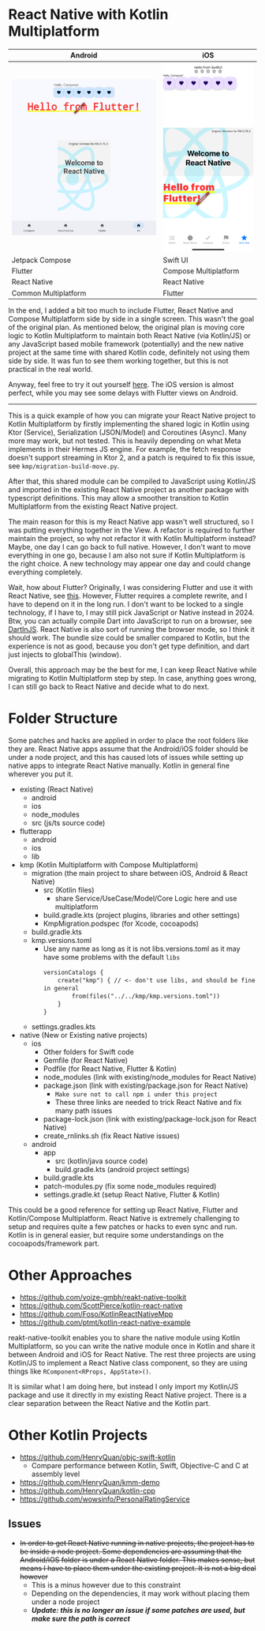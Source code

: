 # React Native with Kotlin Multiplatform

|Android|iOS|
|---|---|
|![Android Trinity](https://github.com/HenryQuan/react-native-kmp-migration/blob/master/screenshots/Android%20Trinity.jpg?raw=true)|![IOS Quadrinity](https://github.com/HenryQuan/react-native-kmp-migration/blob/master/screenshots/iOS%20Quadrinity.png?raw=true)|
|Jetpack Compose|Swift UI|
|Flutter|Compose Multiplatform|
|React Native|React Native|
|Common Multiplatform|Flutter|

In the end, I added a bit too much to include Flutter, React Native and Compose Multiplatform side by side in a single screen. This wasn't the goal of the original plan. As mentioned below, the original plan is moving core logic to Kotlin Multiplatform to maintain both React Native (via Kotlin/JS) or any JavaScript based mobile framework (potentially) and the new native project at the same time with shared Kotlin code, definitely not using them side by side. It was fun to see them working together, but this is not practical in the real world.

Anyway, feel free to try it out yourself [here](https://github.com/HenryQuan/react-native-kmp-migration/releases/tag/1.0-final). The iOS version is almost perfect, while you may see some delays with Flutter views on Android.

***

This is a quick example of how you can migrate your React Native project to Kotlin Multiplatform by firstly implementing the shared logic in Kotlin using Ktor (Service), Serialization (JSON/Model) and Coroutines (Async). Many more may work, but not tested. This is heavily depending on what Meta implements in their Hermes JS engine. For example, the fetch response doesn't support streaming in Ktor 2, and a patch is required to fix this issue, see `kmp/migration-build-move.py`.

After that, this shared module can be compiled to JavaScript using Kotlin/JS and imported in the existing React Native project as another package with typescript definitions. This may allow a smoother transition to Kotlin Multiplatform from the existing React Native project.

The main reason for this is my React Native app wasn't well structured, so I was putting everything together in the View. A refactor is required to further maintain the project, so why not refactor it with Kotlin Multiplatform instead? Maybe, one day I can go back to full native. However, I don't want to move everything in one go, because I am also not sure if Kotlin Multiplatform is the right choice. A new technology may appear one day and could change everything completely.

Wait, how about Flutter? Originally, I was considering Flutter and use it with React Native, see [this](https://github.com/HenryQuan/flutter-react-native). However, Flutter requires a complete rewrite, and I have to depend on it in the long run. I don't want to be locked to a single technology, if I have to, I may still pick JavaScript or Native instead in 2024. Btw, you can actually compile Dart into JavaScript to run on a browser, see [DartInJS](https://github.com/HenryQuan/DartInJS). React Native is also sort of running the browser mode, so I think it should work. The bundle size could be smaller compared to Kotlin, but the experience is not as good, because you don't get type definition, and dart just injects to globalThis (window).

Overall, this approach may be the best for me, I can keep React Native while migrating to Kotlin Multiplatform step by step. In case, anything goes wrong, I can still go back to React Native and decide what to do next.

# Folder Structure
Some patches and hacks are applied in order to place the root folders like they are. React Native apps assume that the Android/iOS folder should be under a node project, and this has caused lots of issues while setting up native apps to integrate React Native manually. Kotlin in general fine wherever you put it.

- existing (React Native)
  - android
  - ios
  - node_modules
  - src (js/ts source code)
- flutterapp
  - android
  - ios
  - lib
- kmp (Kotlin Multiplatform with Compose Multiplatform)
  - migration (the main project to share between iOS, Android & React Native)
    - src (Kotlin files)
      - share Service/UseCase/Model/Core Logic here and use multiplatform
    - build.gradle.kts (project plugins, libraries and other settings)
    - KmpMigration.podspec (for Xcode, cocoapods)
  - build.gradle.kts
  - kmp.versions.toml
    - Use any name as long as it is not libs.versions.toml as it may have some problems with the default `libs`
      ```
      versionCatalogs {
          create("kmp") { // <- don't use libs, and should be fine in general
              from(files("../../kmp/kmp.versions.toml"))
          }
      }
      ```
  - settings.gradles.kts
- native (New or Existing native projects)
  - ios
    - Other folders for Swift code
    - Gemfile (for React Native)
    - Podfile (for React Native, Flutter & Kotlin)
    - node_modules (link with existing/node_modules for React Native)
    - package.json (link with existing/package.json for React Native)
      - `Make sure not to call npm i under this project`
      - These three links are needed to trick React Native and fix many path issues
    - package-lock.json (link with existing/package-lock.json for React Native)
    - create_rnlinks.sh (fix React Native issues)
  - android
    - app
      - src (kotlin/java source code)
      - build.gradle.kts (android project settings)
    - build.gradle.kts
    - patch-modules.py (fix some node_modules required)
    - settings.gradle.kt (setup React Native, Flutter & Kotlin)

This could be a good reference for setting up React Native, Flutter and Kotlin/Compose Multiplatform. React Native is extremely challenging to setup and requires quite a few patches or hacks to even sync and run. Kotlin is in general easier, but require some understandings on the cocoapods/framework part. 

# Other Approaches

- https://github.com/voize-gmbh/reakt-native-toolkit
- https://github.com/ScottPierce/kotlin-react-native
- https://github.com/Foso/KotlinReactNativeMpp
- https://github.com/ptmt/kotlin-react-native-example

reakt-native-toolkit enables you to share the native module using Kotlin Multiplatform, so you can write the native module once in Kotlin and share it between Android and iOS for React Native. The rest three projects are using Kotlin/JS to implement a React Native class component, so they are using things like `RComponent<RProps, AppState>()`.

It is similar what I am doing here, but instead I only import my Kotlin/JS package and use it directly in my existing React Native project. There is a clear separation between the React Native and the Kotlin part.

# Other Kotlin Projects

- https://github.com/HenryQuan/objc-swift-kotlin
  - Compare performance between Kotlin, Swift, Objective-C and C at assembly level
- https://github.com/HenryQuan/kmm-demo
- https://github.com/HenryQuan/kotlin-cpp
- https://github.com/wowsinfo/PersonalRatingService

## Issues

- ~~In order to get React Native running in native projects, the project has to be inside a node project. Some dependencies are assuming that the Android/iOS folder is under a React Native folder. This makes sense, but means I have to place them under the existing project. It is not a big deal however~~
  - This is a minus however due to this constraint
  - Depending on the dependencies, it may work without placing them under a node project
  - **_Update: this is no longer an issue if some patches are used, but make sure the path is correct_**
